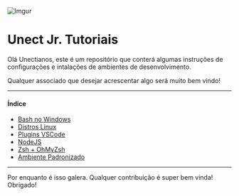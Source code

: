 ![Imgur](https://i.imgur.com/Yrfi0E6.png)
# Unect Jr. Tutoriais

Olá Unectianos, este é um repositório que conterá algumas instruções de configurações e intalações de ambientes de desenvolvimento.

Qualquer associado que desejar acrescentar algo será muito bem vindo!

---

#### Índice

- [Bash no Windows](UNECT-BASH-WINDOWS.md)
- [Distros Linux](UNECT-DISTROS-LINUX.md)
- [Plugins VSCode](UNECT-PLUGINS-VSCODE.md)
- [NodeJS](UNECT-NODEJS.md)
- [Zsh + OhMyZsh](UNECT-ZSH.md)
- [Ambiente Padronizado](UNECT-PADRAO.md)

---

Por enquanto é isso galera. Qualquer contribuição é super bem vinda!
Obrigado!